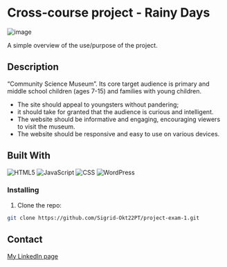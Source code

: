 # Cross-course project - Rainy Days

![image](https://sigrid-okt22pt-wct-assignment.netlify.app/assets/images/frontpage_screen.png)

A simple overview of the use/purpose of the project.

## Description

“Community Science Museum”. Its core target audience is primary and middle school children (ages 7-15) and families with young children. 

- The site should appeal to youngsters without pandering;
- it should take for granted that the audience is curious and           intelligent.
- The website should be informative and engaging, encouraging viewers to visit the museum.
- The website should be responsive and easy to use on various devices.


## Built With

![HTML5](https://img.shields.io/badge/html5-%23E34F26.svg?style=for-the-badge&logo=html5&logoColor=white)
![JavaScript](https://img.shields.io/badge/javascript-%23323330.svg?style=for-the-badge&logo=javascript&logoColor=%23F7DF1E)
![CSS](https://img.shields.io/badge/css3-%231572B6.svg?style=for-the-badge&logo=css3&logoColor=white)
![WordPress](https://img.shields.io/badge/WordPress-%23117AC9.svg?style=for-the-badge&logo=WordPress&logoColor=white)


### Installing

1. Clone the repo:

```bash
git clone https://github.com/Sigrid-Okt22PT/project-exam-1.git
```



## Contact


[My LinkedIn page](https://www.linkedin.com/in/sigrid-johanne-husev%C3%A5g-132513a5/)


